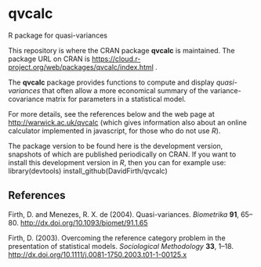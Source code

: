 # qvcalc
R package for quasi-variances

This repository is where the CRAN package **qvcalc** is maintained.  The package URL on CRAN is https://cloud.r-project.org/web/packages/qvcalc/index.html .

The **qvcalc** package provides functions to compute and display *quasi-variances* that often allow a more economical 
summary of the variance-covariance matrix for parameters in a statistical model.

For more details, see the references below and the web page at http://warwick.ac.uk/qvcalc (which gives information 
also about an online calculator implemented in javascript, for those who do not use *R*).

The package version to be found here is the development version, snapshots of which are published periodically on CRAN.  If you want to install this development version in *R*, then you can for example use:
  library(devtools)
  install_github(DavidFirth/qvcalc)


## References

Firth, D. and Menezes, R. X. de (2004). Quasi-variances. *Biometrika* **91**, 65–80.  http://dx.doi.org/10.1093/biomet/91.1.65

Firth, D. (2003). Overcoming the reference category problem in the presentation of statistical models. 
*Sociological Methodology* **33**, 1–18.  http://dx.doi.org/10.1111/j.0081-1750.2003.t01-1-00125.x
  
